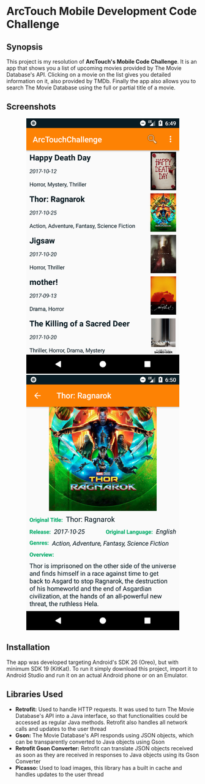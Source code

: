 # ArcTouch Mobile Development Code Challenge

## Synopsis

This project is my resolution of **ArcTouch's Mobile Code Challenge**. It is an app that shows you a list of upcoming movies provided by The Movie Database's API. Clicking on a movie on the list gives you detailed information on it, also provided by TMDb. Finally the app also allows you to search The Movie Database using the full or partial title of a movie.

## Screenshots
<p align="center">
<img src="https://github.com/rodolfo-tenfen/arcchallenge/raw/dev/screenshots/main_activity.png" width="400"> <img src="https://github.com/rodolfo-tenfen/arcchallenge/raw/dev/screenshots/thor_ragnarok_details.png" width="400"> </p>

## Installation

The app was developed targeting Android's SDK 26 (Oreo), but with minimum SDK 19 (KitKat). To run it simply download this project, import it to Android Studio and run it on an actual Android phone or on an Emulator.

## Libraries Used

* **Retrofit:** Used to handle HTTP requests. It was used to turn The Movie Database's API into a Java interface, so that functionalities could be accessed as regular Java methods. Retrofit also handles all network calls and updates to the user thread
* **Gson:** The Movie Database's API responds using JSON objects, which can be transparently converted to Java objects using Gson
* **Retrofit Gson Converter:** Retrofit can translate JSON objects received as soon as they are received in responses to Java objects using its Gson Converter
* **Picasso:** Used to load images, this library has a built in cache and handles updates to the user thread
